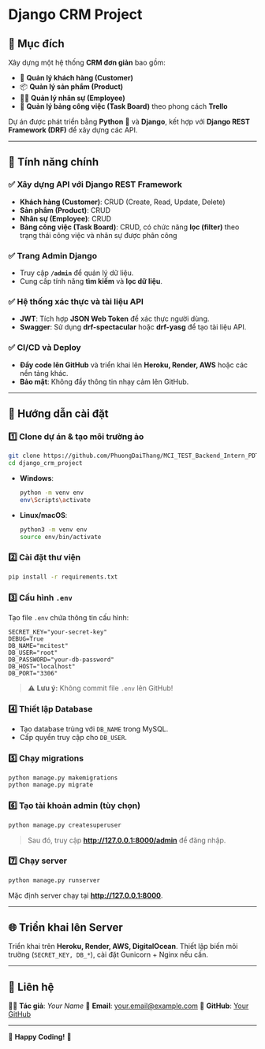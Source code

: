 # Django CRM Project

## 📌 Mục đích

Xây dựng một hệ thống **CRM đơn giản** bao gồm:
- 📂 **Quản lý khách hàng (Customer)**
- 📦 **Quản lý sản phẩm (Product)**
- 👨‍💼 **Quản lý nhân sự (Employee)**
- 📂 **Quản lý bảng công việc (Task Board)** theo phong cách **Trello**

Dự án được phát triển bằng **Python** 🐍 và **Django**, kết hợp với **Django REST Framework (DRF)** để xây dựng các API.

---

## 🚀 Tính năng chính

### ✅ Xây dựng API với Django REST Framework
- **Khách hàng (Customer)**: CRUD (Create, Read, Update, Delete)
- **Sản phẩm (Product)**: CRUD
- **Nhân sự (Employee)**: CRUD
- **Bảng công việc (Task Board)**: CRUD, có chức năng **lọc (filter)** theo trạng thái công việc và nhân sự được phân công

### ✅ Trang Admin Django
- Truy cập **`/admin`** để quản lý dữ liệu.
- Cung cấp tính năng **tìm kiếm** và **lọc dữ liệu**.

### ✅ Hệ thống xác thực và tài liệu API
- **JWT**: Tích hợp **JSON Web Token** để xác thực người dùng.
- **Swagger**: Sử dụng **drf-spectacular** hoặc **drf-yasg** để tạo tài liệu API.

### ✅ CI/CD và Deploy
- **Đẩy code lên GitHub** và triển khai lên **Heroku, Render, AWS** hoặc các nền tảng khác.
- **Bảo mật**: Không đẩy thông tin nhạy cảm lên GitHub.

---

## 🔧 Hướng dẫn cài đặt

### 1️⃣ Clone dự án & tạo môi trường ảo
```bash
git clone https://github.com/PhuongDaiThang/MCI_TEST_Backend_Intern_PDT.git
cd django_crm_project
```
- **Windows**:
  ```bash
  python -m venv env
  env\Scripts\activate
  ```
- **Linux/macOS**:
  ```bash
  python3 -m venv env
  source env/bin/activate
  ```

### 2️⃣ Cài đặt thư viện
```bash
pip install -r requirements.txt
```

### 3️⃣ Cấu hình `.env`
Tạo file `.env` chứa thông tin cấu hình:
```
SECRET_KEY="your-secret-key"
DEBUG=True
DB_NAME="mcitest"
DB_USER="root"
DB_PASSWORD="your-db-password"
DB_HOST="localhost"
DB_PORT="3306"
```
> ⚠️ **Lưu ý:** Không commit file `.env` lên GitHub!

### 4️⃣ Thiết lập Database
- Tạo database trùng với `DB_NAME` trong MySQL.
- Cấp quyền truy cập cho `DB_USER`.

### 5️⃣ Chạy migrations
```bash
python manage.py makemigrations
python manage.py migrate
```

### 6️⃣ Tạo tài khoản admin (tùy chọn)
```bash
python manage.py createsuperuser
```
> Sau đó, truy cập **http://127.0.0.1:8000/admin** để đăng nhập.

### 7️⃣ Chạy server
```bash
python manage.py runserver
```
Mặc định server chạy tại **http://127.0.0.1:8000**.

---

## 🌐 Triển khai lên Server

Triển khai trên **Heroku, Render, AWS, DigitalOcean**. Thiết lập biến môi trường (`SECRET_KEY, DB_*`), cài đặt Gunicorn + Nginx nếu cần.

---

## 🎉 Liên hệ
👨‍💻 **Tác giả**: _Your Name_
📧 **Email**: your.email@example.com
📂 **GitHub**: [Your GitHub](https://github.com/your-username)

---
🚀 **Happy Coding!** 🚀

